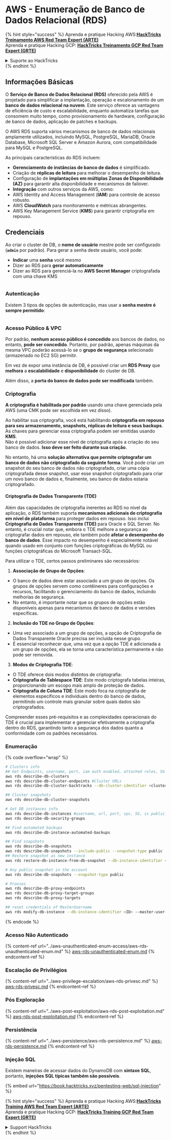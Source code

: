 # AWS - Enumeração de Banco de Dados Relacional (RDS)

{% hint style="success" %}
Aprenda e pratique Hacking AWS:<img src="../../../.gitbook/assets/image (1) (1).png" alt="" data-size="line">[**HackTricks Treinamento AWS Red Team Expert (ARTE)**](https://training.hacktricks.xyz/courses/arte)<img src="../../../.gitbook/assets/image (1) (1).png" alt="" data-size="line">\
Aprenda e pratique Hacking GCP: <img src="../../../.gitbook/assets/image (2).png" alt="" data-size="line">[**HackTricks Treinamento GCP Red Team Expert (GRTE)**<img src="../../../.gitbook/assets/image (2).png" alt="" data-size="line">](https://training.hacktricks.xyz/courses/grte)

<details>

<summary>Suporte ao HackTricks</summary>

* Confira os [**planos de assinatura**](https://github.com/sponsors/carlospolop)!
* **Junte-se ao** 💬 [**grupo do Discord**](https://discord.gg/hRep4RUj7f) ou ao [**grupo do telegram**](https://t.me/peass) ou **siga**-nos no **Twitter** 🐦 [**@hacktricks\_live**](https://twitter.com/hacktricks\_live)**.**
* **Compartilhe truques de hacking enviando PRs para os repositórios do** [**HackTricks**](https://github.com/carlospolop/hacktricks) e [**HackTricks Cloud**](https://github.com/carlospolop/hacktricks-cloud).

</details>
{% endhint %}

## Informações Básicas

O **Serviço de Banco de Dados Relacional (RDS)** oferecido pela AWS é projetado para simplificar a implantação, operação e escalonamento de um **banco de dados relacional na nuvem**. Este serviço oferece as vantagens de eficiência de custo e escalabilidade, enquanto automatiza tarefas que consomem muito tempo, como provisionamento de hardware, configuração de banco de dados, aplicação de patches e backups.

O AWS RDS suporta vários mecanismos de banco de dados relacionais amplamente utilizados, incluindo MySQL, PostgreSQL, MariaDB, Oracle Database, Microsoft SQL Server e Amazon Aurora, com compatibilidade para MySQL e PostgreSQL.

As principais características do RDS incluem:

* **Gerenciamento de instâncias de banco de dados** é simplificado.
* Criação de **réplicas de leitura** para melhorar o desempenho de leitura.
* Configuração de **implantações em múltiplas Zonas de Disponibilidade (AZ)** para garantir alta disponibilidade e mecanismos de failover.
* **Integração** com outros serviços da AWS, como:
* AWS Identity and Access Management (**IAM**) para controle de acesso robusto.
* AWS **CloudWatch** para monitoramento e métricas abrangentes.
* AWS Key Management Service (**KMS**) para garantir criptografia em repouso.

## Credenciais

Ao criar o cluster de DB, o **nome de usuário** mestre pode ser configurado (**`admin`** por padrão). Para gerar a senha deste usuário, você pode:

* **Indicar** uma **senha** você mesmo
* Dizer ao RDS para **gerar automaticamente** 
* Dizer ao RDS para gerenciá-la no **AWS Secret Manager** criptografada com uma chave KMS

<figure><img src="../../../.gitbook/assets/image (144).png" alt=""><figcaption></figcaption></figure>

### Autenticação

Existem 3 tipos de opções de autenticação, mas usar a **senha mestre é sempre permitido**:

<figure><img src="../../../.gitbook/assets/image (227).png" alt=""><figcaption></figcaption></figure>

### Acesso Público & VPC

Por padrão, **nenhum acesso público é concedido** aos bancos de dados, no entanto, **pode ser concedido**. Portanto, por padrão, apenas máquinas da mesma VPC poderão acessá-lo se o **grupo de segurança** selecionado (armazenado no EC2 SG) permitir.

Em vez de expor uma instância de DB, é possível criar um **RDS Proxy** que **melhora** a **escalabilidade** e **disponibilidade** do cluster de DB.

Além disso, a **porta do banco de dados pode ser modificada** também.

### Criptografia

**A criptografia é habilitada por padrão** usando uma chave gerenciada pela AWS (uma CMK pode ser escolhida em vez disso).

Ao habilitar sua criptografia, você está habilitando **criptografia em repouso para seu armazenamento, snapshots, réplicas de leitura e seus backups**. As chaves para gerenciar essa criptografia podem ser emitidas usando **KMS**.\
Não é possível adicionar esse nível de criptografia após a criação do seu banco de dados. **Isso deve ser feito durante sua criação**.

No entanto, há uma **solução alternativa que permite criptografar um banco de dados não criptografado da seguinte forma**. Você pode criar um snapshot do seu banco de dados não criptografado, criar uma cópia criptografada desse snapshot, usar esse snapshot criptografado para criar um novo banco de dados e, finalmente, seu banco de dados estaria criptografado.

#### Criptografia de Dados Transparente (TDE)

Além das capacidades de criptografia inerentes ao RDS no nível da aplicação, o RDS também suporta **mecanismos adicionais de criptografia em nível de plataforma** para proteger dados em repouso. Isso inclui **Criptografia de Dados Transparente (TDE)** para Oracle e SQL Server. No entanto, é crucial notar que, embora o TDE melhore a segurança ao criptografar dados em repouso, ele também pode **afetar o desempenho do banco de dados**. Esse impacto no desempenho é especialmente notável quando usado em conjunto com funções criptográficas do MySQL ou funções criptográficas do Microsoft Transact-SQL.

Para utilizar o TDE, certos passos preliminares são necessários:

1. **Associação de Grupo de Opções**:
* O banco de dados deve estar associado a um grupo de opções. Os grupos de opções servem como contêineres para configurações e recursos, facilitando o gerenciamento do banco de dados, incluindo melhorias de segurança.
* No entanto, é importante notar que os grupos de opções estão disponíveis apenas para mecanismos de banco de dados e versões específicas.
2. **Inclusão do TDE no Grupo de Opções**:
* Uma vez associado a um grupo de opções, a opção de Criptografia de Dados Transparente Oracle precisa ser incluída nesse grupo.
* É essencial reconhecer que, uma vez que a opção TDE é adicionada a um grupo de opções, ela se torna uma característica permanente e não pode ser removida.
3. **Modos de Criptografia TDE**:
* O TDE oferece dois modos distintos de criptografia:
* **Criptografia de Tablespace TDE**: Este modo criptografa tabelas inteiras, proporcionando um escopo mais amplo de proteção de dados.
* **Criptografia de Coluna TDE**: Este modo foca na criptografia de elementos específicos e individuais dentro do banco de dados, permitindo um controle mais granular sobre quais dados são criptografados.

Compreender esses pré-requisitos e as complexidades operacionais do TDE é crucial para implementar e gerenciar efetivamente a criptografia dentro do RDS, garantindo tanto a segurança dos dados quanto a conformidade com os padrões necessários.

### Enumeração

{% code overflow="wrap" %}
```bash
# Clusters info
## Get Endpoints, username, port, iam auth enabled, attached roles, SG
aws rds describe-db-clusters
aws rds describe-db-cluster-endpoints #Cluster URLs
aws rds describe-db-cluster-backtracks --db-cluster-identifier <cluster-name>

## Cluster snapshots
aws rds describe-db-cluster-snapshots

# Get DB instances info
aws rds describe-db-instances #username, url, port, vpc, SG, is public?
aws rds describe-db-security-groups

## Find automated backups
aws rds describe-db-instance-automated-backups

## Find snapshots
aws rds describe-db-snapshots
aws rds describe-db-snapshots --include-public --snapshot-type public
## Restore snapshot as new instance
aws rds restore-db-instance-from-db-snapshot --db-instance-identifier <ID> --db-snapshot-identifier <ID> --availability-zone us-west-2a

# Any public snapshot in the account
aws rds describe-db-snapshots --snapshot-type public

# Proxies
aws rds describe-db-proxy-endpoints
aws rds describe-db-proxy-target-groups
aws rds describe-db-proxy-targets

## reset credentials of MasterUsername
aws rds modify-db-instance --db-instance-identifier <ID> --master-user-password <NewPassword> --apply-immediately
```
{% endcode %}

### Acesso Não Autenticado

{% content-ref url="../aws-unauthenticated-enum-access/aws-rds-unauthenticated-enum.md" %}
[aws-rds-unauthenticated-enum.md](../aws-unauthenticated-enum-access/aws-rds-unauthenticated-enum.md)
{% endcontent-ref %}

### Escalação de Privilégios

{% content-ref url="../aws-privilege-escalation/aws-rds-privesc.md" %}
[aws-rds-privesc.md](../aws-privilege-escalation/aws-rds-privesc.md)
{% endcontent-ref %}

### Pós Exploração

{% content-ref url="../aws-post-exploitation/aws-rds-post-exploitation.md" %}
[aws-rds-post-exploitation.md](../aws-post-exploitation/aws-rds-post-exploitation.md)
{% endcontent-ref %}

### Persistência

{% content-ref url="../aws-persistence/aws-rds-persistence.md" %}
[aws-rds-persistence.md](../aws-persistence/aws-rds-persistence.md)
{% endcontent-ref %}

### Injeção SQL

Existem maneiras de acessar dados do DynamoDB com **sintaxe SQL**, portanto, **injeções SQL típicas também são possíveis**.

{% embed url="https://book.hacktricks.xyz/pentesting-web/sql-injection" %}

{% hint style="success" %}
Aprenda e pratique Hacking AWS:<img src="../../../.gitbook/assets/image (1) (1).png" alt="" data-size="line">[**HackTricks Training AWS Red Team Expert (ARTE)**](https://training.hacktricks.xyz/courses/arte)<img src="../../../.gitbook/assets/image (1) (1).png" alt="" data-size="line">\
Aprenda e pratique Hacking GCP: <img src="../../../.gitbook/assets/image (2).png" alt="" data-size="line">[**HackTricks Training GCP Red Team Expert (GRTE)**<img src="../../../.gitbook/assets/image (2).png" alt="" data-size="line">](https://training.hacktricks.xyz/courses/grte)

<details>

<summary>Support HackTricks</summary>

* Confira os [**planos de assinatura**](https://github.com/sponsors/carlospolop)!
* **Junte-se ao** 💬 [**grupo do Discord**](https://discord.gg/hRep4RUj7f) ou ao [**grupo do telegram**](https://t.me/peass) ou **siga**-nos no **Twitter** 🐦 [**@hacktricks\_live**](https://twitter.com/hacktricks\_live)**.**
* **Compartilhe truques de hacking enviando PRs para os repositórios do** [**HackTricks**](https://github.com/carlospolop/hacktricks) e [**HackTricks Cloud**](https://github.com/carlospolop/hacktricks-cloud).

</details>
{% endhint %}
